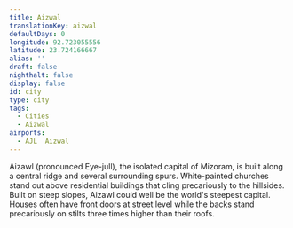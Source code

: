 ```yaml
---
title: Aizwal
translationKey: aizwal
defaultDays: 0
longitude: 92.723055556
latitude: 23.724166667
alias: ''
draft: false
nighthalt: false
display: false
id: city
type: city
tags:
  - Cities
  - Aizwal
airports:
  - AJL  Aizwal
---
```


Aizawl (pronounced Eye-jull), the isolated capital of Mizoram, is built along a central ridge and several surrounding spurs. White-painted churches stand out above residential buildings that cling precariously to the hillsides. Built on steep slopes, Aizawl could well be the world's steepest capital. Houses often have front doors at street level while the backs stand precariously on stilts three times higher than their roofs.